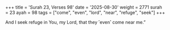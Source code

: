 +++
title = 'Surah 23, Verses 98'
date = '2025-08-30'
weight = 2771
surah = 23
ayah = 98
tags = ["come", "even", "lord", "near", "refuge", "seek"]
+++

And I seek refuge in You, my Lord, that they ˹even˺ come near me.”